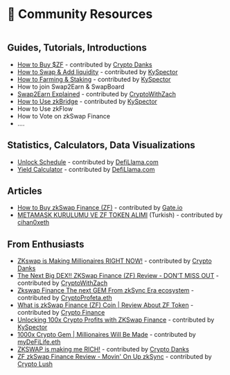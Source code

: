 # 💪 Community Resources

<figure><img src="https://lh7-us.googleusercontent.com/EZm5g5yJSKPENWJ-NGkVm1K6Y8YhYAko-lydwezvZHW1C4I-iSoV8tU_9TpH7uMfvzzVrwiDqYegtfjuURDlndF6FN3P284UdrjjARPuubdd3iyAqd0goltDFUOkRgKgf6PoBBCkwxmb-ufzvuDEBaJGUw=s2048" alt=""><figcaption></figcaption></figure>

## Guides, Tutorials, Introductions

* [How to Buy $ZF](https://www.youtube.com/watch?v=ieXwXEwiMFY) - contributed by [Crypto Danks](https://twitter.com/CryptoDanksX)
* [How to Swap & Add liquidity](https://www.youtube.com/watch?v=ggrnMBdNfJo) - contributed by [KySpector](https://twitter.com/ThtGuyKy)
* [How to Farming & Staking](https://www.youtube.com/watch?v=lTm30DVXwec) - contributed by [KySpector](https://twitter.com/ThtGuyKy)
* How to join Swap2Earn & SwapBoard
* [Swap2Earn Explained](https://www.youtube.com/watch?v=8mpOfk1291I)  - contributed by [CryptoWithZach](https://twitter.com/cryptowithzach)
* [How to Use zkBridge](https://www.youtube.com/watch?v=u6kpCe1aFF0) - contributed by [KySpector](https://twitter.com/ThtGuyKy)
* How to Use zkFlow
* How to Vote on zkSwap Finance
* ....

## Statistics, Calculators, Data Visualizations

* [Unlock Schedule](https://defillama.com/unlocks/zkswap-finance) - contributed by [DefiLlama.com](https://defillama.com/)
* [Yield Calculator](https://defillama.com/yields?project=zkswap-finance) - contributed by [DefiLlama.com](https://defillama.com/)

## Articles

* [How to Buy zkSwap Finance (ZF)](https://www.gate.io/how-to-buy/zkswap-finance-zf) - contributed by [Gate.io](https://www.gate.io/)
* [METAMASK KURULUMU VE ZF TOKEN ALIMI](https://kriptoproje.medium.com/metamask-kurulumu-ve-zf-token-alimi-d378000a9cc8) (Turkish) - contributed by [cihan0xeth](https://twitter.com/cihan0xeth)

## From Enthusiasts

* [ZKswap is Making Millionaires RIGHT NOW!](https://www.youtube.com/watch?v=ZZ75W\_UwlZ8) - contributed by [Crypto Danks](https://twitter.com/CryptoDanksX)
* [The Next Big DEX!! ZKSwap Finance (ZF) Review - DON'T MISS OUT](https://www.youtube.com/watch?v=HW9HGvmLYUM) - contributed by [CryptoWithZach](https://twitter.com/cryptowithzach)
* [Zkswap Finance The next GEM From zkSync Era ecosystem](https://www.youtube.com/watch?v=oiKRpV5R-VE) - contributed by [CryptoProfeta.eth](https://twitter.com/Cryptoprofeta1)
* [What is zkSwap Finance (ZF) Coin | Review About ZF Token](https://www.youtube.com/watch?v=Ip0n\_3EI4uk) - contributed by [Crypto Finance](https://www.youtube.com/@Crypto.Finance)
* [Unlocking 100x Crypto Profits with ZKSwap Finance](https://www.youtube.com/watch?v=jZN9ZdfyjB8) - contributed by [KySpector](https://twitter.com/ThtGuyKy)
* [1000x Crypto Gem | Millionaires Will Be Made](https://www.youtube.com/watch?v=zSu60xN10m4) - contributed by [myDeFiLife.eth](https://twitter.com/Brusca)
* [ZKSWAP is making me RICH!](https://www.youtube.com/watch?v=lqWo\_WAl-YE) - contributed by [Crypto Danks](https://twitter.com/CryptoDanksX)
* [ZF zkSwap Finance Review - Movin' On Up zkSync](https://www.youtube.com/watch?v=629EDPhITN4) - contributed by [Crypto Lush](https://twitter.com/kylekrason)
